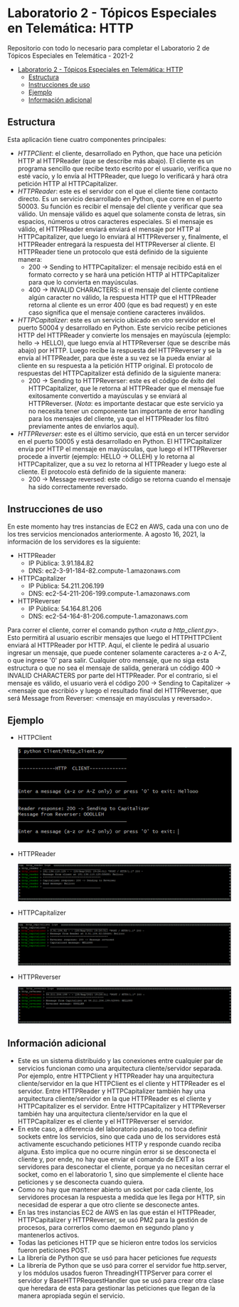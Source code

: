 # Laboratorio 2 - Tópicos Especiales en Telemática: HTTP
Repositorio con todo lo necesario para completar el Laboratorio 2 de Tópicos Especiales en Telemática - 2021-2

- [Laboratorio 2 - Tópicos Especiales en Telemática: HTTP](#laboratorio-2---tópicos-especiales-en-telemática-http)
  - [Estructura](#estructura)
  - [Instrucciones de uso](#instrucciones-de-uso)
  - [Ejemplo](#ejemplo)
  - [Información adicional](#información-adicional)

## Estructura
Esta aplicación tiene cuatro componentes principales:
* *HTTPClient*: el cliente, desarrollado en Python, que hace una petición HTTP al HTTPReader (que se describe más abajo). El cliente es un programa sencillo que recibe texto escrito por el usuario, verifica que no esté vacío, y lo envía al HTTPReader, que luego lo verificará y hará otra petición HTTP al HTTPCapitalizer.
* *HTTPReader*: este es el servidor con el que el cliente tiene contacto directo. Es un servicio desarrollado en Python, que corre en el puerto 50003. Su función es recibir el mensaje del cliente y verificar que sea válido. Un mensaje válido es aquel que solamente consta de letras, sin espacios, números u otros caracteres especiales. Si el mensaje es válido, el HTTPReader enviará enviará el mensaje por HTTP al HTTPCapitalizer, que luego lo enviará al HTTPReverser y, finalmente, el HTTPReader entregará la respuesta del HTTPReverser al cliente. El HTTPReader tiene un protocolo que está definido de la siguiente manera:
  * 200 -> Sending to HTTPCapitalizer: el mensaje recibido está en el formato correcto y se hará una petición HTTP al HTTPCapitalizer para que lo convierta en mayúsculas.
  * 400 -> INVALID CHARACTERS: si el mensaje del cliente contiene algún caracter no válido, la respuesta HTTP que el HTTPReader retorna al cliente es un error 400 (que es bad request) y en este caso significa que el mensaje contiene caracteres inválidos.
* *HTTPCapitalizer*: este es un servicio ubicado en otro servidor en el puerto 50004 y desarrollado en Python. Este servicio recibe peticiones HTTP del HTTPReader y convierte los mensajes en mayúscula (ejemplo: hello -> HELLO), que luego envía al HTTPReverser (que se describe más abajo) por HTTP. Luego recibe la respuesta del HTTPReverser y se la envía al HTTPReader, para que éste a su vez se la pueda enviar al cliente en su respuesta a la petición HTTP original. El protocolo de respuestas del HTTPCapitalizer está definido de la siguiente manera:
  * 200 -> Sending to HTTPReverser: este es el código de éxito del HTTPCapitalizer, que le retorna al HTTPReader que el mensaje fue exitosamente convertido a mayúsculas y se enviará al HTTPReverser. (_Nota_: es importante destacar que este servicio ya no necesita tener un componente tan importante de error handling para los mensajes del cliente, ya que el HTTPReader los filtró previamente antes de enviarlos aquí).
* *HTTPReverser*: este es el último servicio, que está en un tercer servidor en el puerto 50005 y está desarrollado en Python. El HTTPCapitalizer envía por HTTP el mensaje en mayúsculas, que luego el HTTPReverser procede a invertir (ejemplo: HELLO -> OLLEH) y lo retorna al HTTPCapitalizer, que a su vez lo retorna al HTTPReader y luego este al cliente. El protocolo está definido de la siguiente manera:
  * 200 -> Message reversed: este código se retorna cuando el mensaje ha sido correctamente reversado.

## Instrucciones de uso
En este momento hay tres instancias de EC2 en AWS, cada una con uno de los tres servicios mencionados anteriormente. A agosto 16, 2021, la información de los servidores es la siguiente:
* HTTPReader
  * IP Pública: 3.91.184.82
  * DNS: ec2-3-91-184-82.compute-1.amazonaws.com
* HTTPCapitalizer
  * IP Pública: 54.211.206.199
  * DNS: ec2-54-211-206-199.compute-1.amazonaws.com
* HTTPReverser
  * IP Pública: 54.164.81.206
  * DNS: ec2-54-164-81-206.compute-1.amazonaws.com

Para correr el cliente, correr el comando python \<_ruta a http_client.py_\>. Esto permitirá al usuario escribir mensajes que luego el HTTPHTTPClient enviará al HTTPReader por HTTP. Aquí, el cliente le pedirá al usuario ingresar un mensaje, que puede contener solamente caracteres a-z o A-Z, o que ingrese '0' para salir. Cualquier otro mensaje, que no siga esta estructura o que no sea el mensaje de salida, generará un código 400 -> INVALID CHARACTERS por parte del HTTPReader. Por el contrario, si el mensaje es válido, el usuario verá el código 200 -> Sending to Capitalizer -> \<mensaje que escribió\> y luego el resultado final del HTTPReverser, que será Message from Reverser: \<mensaje en mayúsculas y reversado\>.

## Ejemplo

* HTTPClient

  ![plot](Example%20Images/client-example.png)

* HTTPReader
  
  ![plot](Example%20Images/reader-example.png)

* HTTPCapitalizer
  
  ![plot](Example%20Images/capitalizer-example.png)

* HTTPReverser
  
  ![plot](Example%20Images/reverser-example.png)


## Información adicional

* Este es un sistema distribuido y las conexiones entre cualquier par de servicios funcionan como una arquitectura cliente/servidor separada. Por ejemplo, entre HTTPClient y HTTPReader hay una arquitectura cliente/servidor en la que HTTPClient es el cliente y HTTPReader es el servidor. Entre HTTPReader y HTTPCapitalizer también hay una arquitectura cliente/servidor en la que HTTPReader es el cliente y HTTPCapitalizer es el servidor. Entre HTTPCapitalizer y HTTPReverser también hay una arquitectura cliente/servidor en la que el HTTPCapitalizer es el cliente y el HTTPReverser el servidor.
* En este caso, a diferencia del laboratorio pasado, no toca definir sockets entre los servicios, sino que cada uno de los servidores está activamente escuchando peticiones HTTP y responde cuando reciba alguna. Esto implica que no ocurre ningún error si se desconecta el cliente y, por ende, no hay que enviar el comando de EXIT a los servidores para desconectar el cliente, porque ya no necesitan cerrar el socket, como en el laboratorio 1, sino que simplemente el cliente hace peticiones y se desconecta cuando quiera.
* Como no hay que mantener abierto un socket por cada cliente, los servidores procesan la respuesta a medida que les llega por HTTP, sin necesidad de esperar a que otro cliente se desconecte antes.
* En las tres instancias EC2 de AWS en las que están el HTTPReader, HTTPCapitalizer y HTTPReverser, se usó PM2 para la gestión de procesos, para correrlos como daemon en segundo plano y mantenerlos activos.
* Todas las peticiones HTTP que se hicieron entre todos los servicios fueron peticiones POST.
* La librería de Python que se usó para hacer peticiones fue _requests_
* La librería de Python que se usó para correr el servidor fue http.server, y los módulos usados fueron ThreadingHTTPServer para correr el servidor y BaseHTTPRequestHandler que se usó para crear otra clase que heredara de esta para gestionar las peticiones que llegan de la manera apropiada según el servicio.